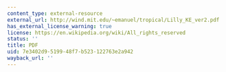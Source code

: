 ```yaml
---
content_type: external-resource
external_url: http://wind.mit.edu/~emanuel/tropical/Lilly_KE_ver2.pdf
has_external_license_warning: true
license: https://en.wikipedia.org/wiki/All_rights_reserved
status: ''
title: PDF
uid: 7e3402d9-5199-48f7-b523-122763e2a942
wayback_url: ''
---
```

